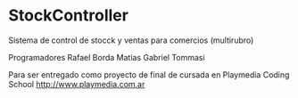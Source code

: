 # StockController
Sistema de control de stocck y ventas para comercios (multirubro)

Programadores
  Rafael Borda
  Matias Gabriel Tommasi
  
Para ser entregado como proyecto de final de cursada en Playmedia Coding School
http://www.playmedia.com.ar
